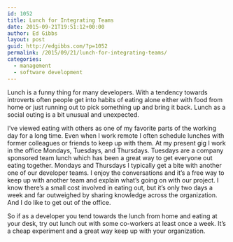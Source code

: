 ```yaml
---
id: 1052
title: Lunch for Integrating Teams
date: 2015-09-21T19:51:12+00:00
author: Ed Gibbs
layout: post
guid: http://edgibbs.com/?p=1052
permalink: /2015/09/21/lunch-for-integrating-teams/
categories:
  - management
  - software development
---
```

Lunch is a funny thing for many developers. With a tendency towards introverts often people get into habits of eating alone either with food from home or just running out to pick something up and bring it back. Lunch as a social outing is a bit unusual and unexpected.

I&#8217;ve viewed eating with others as one of my favorite parts of the working day for a long time. Even when I work remote I often schedule lunches with former colleagues or friends to keep up with them. At my present gig I work in the office Mondays, Tuesdays, and Thursdays. Tuesdays are a company sponsored team lunch which has been a great way to get everyone out eating together. Mondays and Thursdays I typically get a bite with another one of our developer teams. I enjoy the conversations and it&#8217;s a free way to keep up with another team and explain what&#8217;s going on with our project. I know there&#8217;s a small cost involved in eating out, but it&#8217;s only two days a week and far outweighed by sharing knowledge across the organization. And I do like to get out of the office. 

So if as a developer you tend towards the lunch from home and eating at your desk, try out lunch out with some co-workers at least once a week. It&#8217;s a cheap experiment and a great way keep up with your organization.